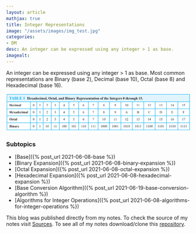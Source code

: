 ```yaml
---
layout: article
mathjax: true
title: Integer Representations
image: "/assets/images/img_test.jpg"
categories:
- DM
desc: An integer can be expressed using any integer > 1 as base. 
imagealt: 
---
```


An integer can be expressed using any integer > 1 as base.
Most common representations are Binary (base 2), Decimal (base 10), Octal (base 8) and Hexadecimal (base 16).

<img src="../assets/images/posts/Pasted image 20210608122053.png"/>

### Subtopics
- [Base]({% post_url 2021-06-08-base %})
- [Binary Expansion]({% post_url 2021-06-08-binary-expansion %})
- [Octal Expansion]({% post_url 2021-06-08-octal-expansion %})
- [Hexadecimal Expansion]({% post_url 2021-06-08-hexadecimal-expansion %})
- [Base Conversion Algorithm]({% post_url 2021-06-19-base-conversion-algorithm %})
- [Algorithms for Integer Operations]({% post_url 2021-06-08-algorithms-for-integer-operations %})

This blog was published directly from my notes.
To check the source of my notes visit [Sources](sources.html).
To see all of my notes download/clone this [repository](https://github.com/bovem/CS).